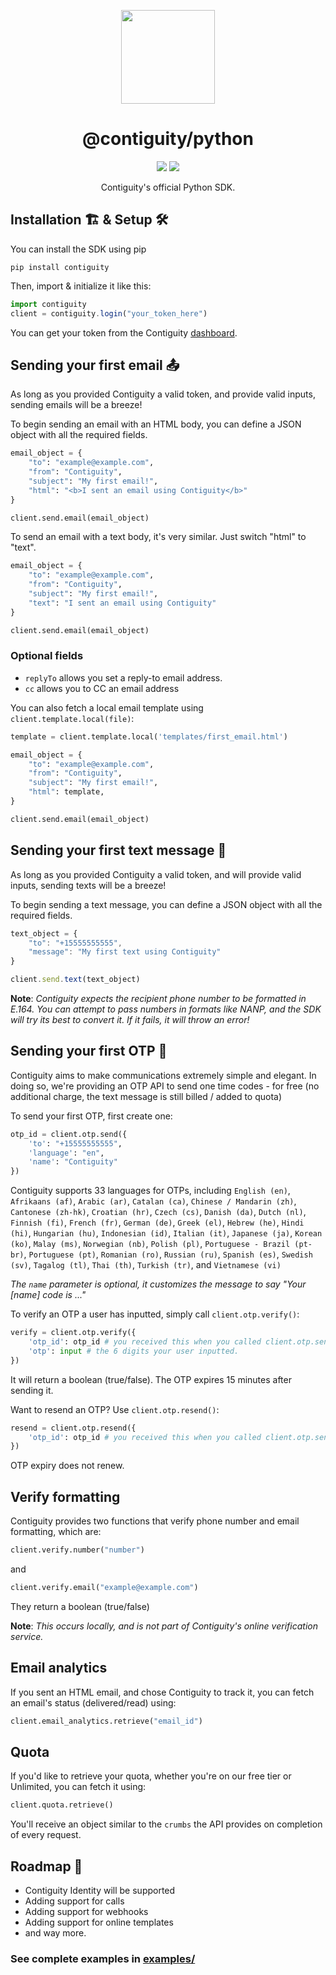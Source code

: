 <p align='center'><img src="https://contiguity.co/assets/icon-black.png" height="150px"/></p>
<h1 align='center'>@contiguity/python</h1>

<p align='center'>
    <img display="inline-block" src="https://img.shields.io/pypi/v/contiguity?style=for-the-badge" /> <img display="inline-block" src="https://img.shields.io/badge/Made%20with-Python-green?style=for-the-badge" />
</p>
<p align='center'>Contiguity's official Python SDK.</p>

## Installation 🏗 & Setup 🛠

You can install the SDK using pip

```shell
pip install contiguity
```

Then, import & initialize it like this:

```js
import contiguity
client = contiguity.login("your_token_here")
```

You can get your token from the Contiguity [dashboard](https://contiguity.co/dashboard).

## Sending your first email 📤

As long as you provided Contiguity a valid token, and provide valid inputs, sending emails will be a breeze!

To begin sending an email with an HTML body, you can define a JSON object with all the required fields.

```python
email_object = {
    "to": "example@example.com",
    "from": "Contiguity",
    "subject": "My first email!",
    "html": "<b>I sent an email using Contiguity</b>"
}

client.send.email(email_object)
```

To send an email with a text body, it's very similar. Just switch "html" to "text".

```python
email_object = {
    "to": "example@example.com",
    "from": "Contiguity",
    "subject": "My first email!",
    "text": "I sent an email using Contiguity"
}

client.send.email(email_object)
```

### Optional fields

- `replyTo` allows you set a reply-to email address.
- `cc` allows you to CC an email address

You can also fetch a local email template using `client.template.local(file)`:

```python
template = client.template.local('templates/first_email.html')

email_object = {
    "to": "example@example.com",
    "from": "Contiguity",
    "subject": "My first email!",
    "html": template,
}

client.send.email(email_object)
```

## Sending your first text message 💬

As long as you provided Contiguity a valid token, and will provide valid inputs, sending texts will be a breeze!

To begin sending a text message, you can define a JSON object with all the required fields.

```js
text_object = {
    "to": "+15555555555",
    "message": "My first text using Contiguity"
}

client.send.text(text_object)
```

**Note**: _Contiguity expects the recipient phone number to be formatted in E.164. You can attempt to pass numbers in formats like NANP, and the SDK will try its best to convert it. If it fails, it will throw an error!_

## Sending your first OTP 🔑

Contiguity aims to make communications extremely simple and elegant. In doing so, we're providing an OTP API to send one time codes - for free (no additional charge, the text message is still billed / added to quota)

To send your first OTP, first create one:

```python
otp_id = client.otp.send({
    'to': "+15555555555",
    'language': "en",
    'name': "Contiguity"
})
```

Contiguity supports 33 languages for OTPs, including `English (en)`, `Afrikaans (af)`, `Arabic (ar)`, `Catalan (ca)`, `Chinese / Mandarin (zh)`, `Cantonese (zh-hk)`, `Croatian (hr)`, `Czech (cs)`, `Danish (da)`, `Dutch (nl)`, `Finnish (fi)`, `French (fr)`, `German (de)`, `Greek (el)`, `Hebrew (he)`, `Hindi (hi)`, `Hungarian (hu)`, `Indonesian (id)`, `Italian (it)`, `Japanese (ja)`, `Korean (ko)`, `Malay (ms)`, `Norwegian (nb)`, `Polish (pl)`, `Portuguese - Brazil (pt-br)`, `Portuguese (pt)`, `Romanian (ro)`, `Russian (ru)`, `Spanish (es)`, `Swedish (sv)`, `Tagalog (tl)`, `Thai (th)`, `Turkish (tr)`, and `Vietnamese (vi)`

_The `name` parameter is optional, it customizes the message to say "Your \[name] code is ..."_

To verify an OTP a user has inputted, simply call `client.otp.verify()`:

```python
verify = client.otp.verify({
    'otp_id': otp_id # you received this when you called client.otp.send(),
    'otp': input # the 6 digits your user inputted.
})
```

It will return a boolean (true/false). The OTP expires 15 minutes after sending it.

Want to resend an OTP? Use `client.otp.resend()`:

```py
resend = client.otp.resend({
    'otp_id': otp_id # you received this when you called client.otp.send(),
})
```

OTP expiry does not renew.

## Verify formatting

Contiguity provides two functions that verify phone number and email formatting, which are:

```py
client.verify.number("number")
```

and

```py
client.verify.email("example@example.com")
```

They return a boolean (true/false)

**Note**: _This occurs locally, and is not part of Contiguity's online verification service._

## Email analytics

If you sent an HTML email, and chose Contiguity to track it, you can fetch an email's status (delivered/read) using:

```py
client.email_analytics.retrieve("email_id")
```

## Quota

If you'd like to retrieve your quota, whether you're on our free tier or Unlimited, you can fetch it using:

```py
client.quota.retrieve()
```

You'll receive an object similar to the `crumbs` the API provides on completion of every request.

## Roadmap 🚦

- Contiguity Identity will be supported
- Adding support for calls
- Adding support for webhooks
- Adding support for online templates
- and way more.

### See complete examples in [examples/](https://github.com/use-contiguity/python/tree/main/examples)
